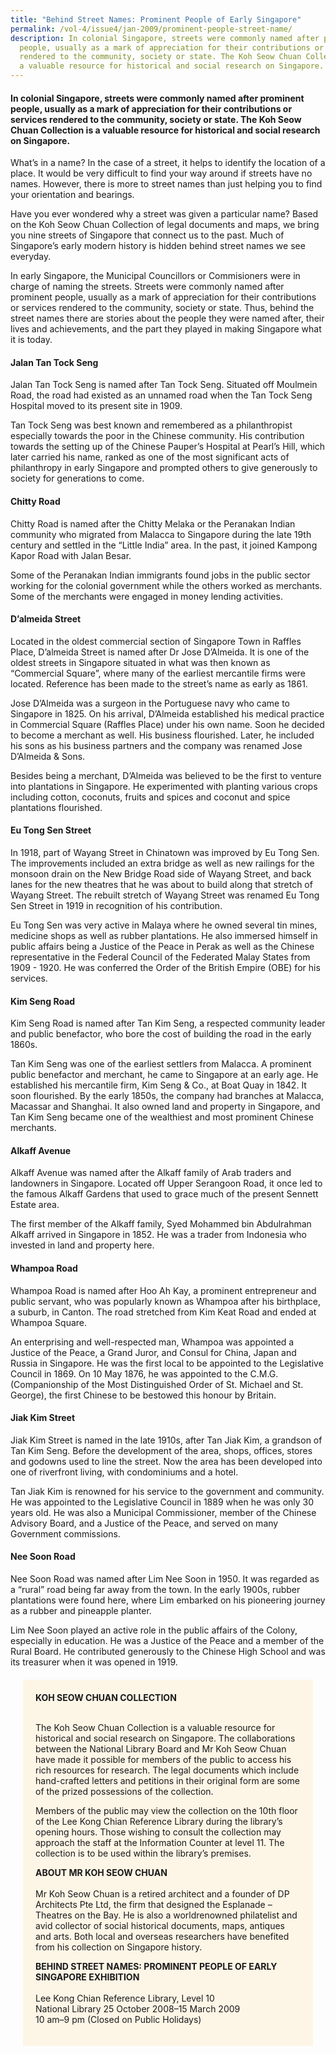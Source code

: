```yaml
---
title: "Behind Street Names: Prominent People of Early Singapore"
permalink: /vol-4/issue4/jan-2009/prominent-people-street-name/
description: In colonial Singapore, streets were commonly named after prominent
  people, usually as a mark of appreciation for their contributions or services
  rendered to the community, society or state. The Koh Seow Chuan Collection is
  a valuable resource for historical and social research on Singapore.
---
```

####  In colonial Singapore, streets were commonly named after prominent people, usually as a mark of appreciation for their contributions or services rendered to the community, society or state. The Koh Seow Chuan Collection is a valuable resource for historical and social research on Singapore.

What’s in a name? In the case of a street, it helps to identify the location of a place. It would be very difficult to find your way around if streets have no names. However, there is more to street names than just helping you to find your orientation and bearings.

Have you ever wondered why a street was given a particular name? Based on the Koh Seow Chuan Collection of legal documents and maps, we bring you nine streets of Singapore that connect us to the past. Much of Singapore’s early modern history is hidden behind street names we see everyday.

In early Singapore, the Municipal Councillors or Commisioners were in charge of naming the streets. Streets were commonly named after prominent people, usually as a mark of appreciation for their contributions or services rendered to the community, society or state. Thus, behind the street names there are stories about the people they were named after, their lives and achievements, and the part they played in making Singapore what it is today.

#### **Jalan Tan Tock Seng**

Jalan Tan Tock Seng is named after Tan Tock Seng. Situated off Moulmein Road, the road had existed as an unnamed road when the Tan Tock Seng Hospital moved to its present site in 1909.

Tan Tock Seng was best known and remembered as a philanthropist especially towards the poor in the Chinese community. His contribution towards the setting up of the Chinese Pauper’s Hospital at Pearl’s Hill, which later carried his name, ranked as one of the most significant acts of philanthropy in early Singapore and prompted others to give generously to society for generations to come.

#### **Chitty Road**

Chitty Road is named after the Chitty Melaka or the Peranakan Indian community who migrated from Malacca to Singapore during the late 19th century and settled in the “Little India” area. In the past, it joined Kampong Kapor Road with Jalan Besar.

Some of the Peranakan Indian immigrants found jobs in the public sector working for the colonial government while the others worked as merchants. Some of the merchants were engaged in money lending activities.

#### **D’almeida Street**

Located in the oldest commercial section of Singapore Town in Raffles Place, D’almeida Street is named after Dr Jose D’Almeida. It is one of the oldest streets in Singapore situated in what was then known as “Commercial Square”, where many of the earliest mercantile firms were located. Reference has been made to the street’s name as early as 1861.

Jose D’Almeida was a surgeon in the Portuguese navy who came to Singapore in 1825. On his arrival, D’Almeida established his medical practice in Commercial Square (Raffles Place) under his own name. Soon he decided to become a merchant as well. His business flourished. Later, he included his sons as his business partners and the company was renamed Jose D’Almeida &amp; Sons.

Besides being a merchant, D’Almeida was believed to be the first to venture into plantations in Singapore. He experimented with planting various crops including cotton, coconuts, fruits and spices and coconut and spice plantations flourished.

#### **Eu Tong Sen Street**

In 1918, part of Wayang Street in Chinatown was improved by Eu Tong Sen. The improvements included an extra bridge as well as new railings for the monsoon drain on the New Bridge Road side of Wayang Street, and back lanes for the new theatres that he was about to build along that stretch of Wayang Street. The rebuilt stretch of Wayang Street was renamed Eu Tong Sen Street in 1919 in recognition of his contribution.

Eu Tong Sen was very active in Malaya where he owned several tin mines, medicine shops as well as rubber plantations. He also immersed himself in public affairs being a Justice of the Peace in Perak as well as the Chinese representative in the Federal Council of the Federated Malay States from 1909 - 1920. He was conferred the Order of the British Empire (OBE) for his services.

#### **Kim Seng Road**

Kim Seng Road is named after Tan Kim Seng, a respected community leader and public benefactor, who bore the cost of building the road in the early 1860s.

Tan Kim Seng was one of the earliest settlers from Malacca. A prominent public benefactor and merchant, he came to Singapore at an early age. He established his mercantile firm, Kim Seng &amp; Co., at Boat Quay in 1842. It soon flourished. By the early 1850s, the company had branches at Malacca, Macassar and Shanghai. It also owned land and property in Singapore, and Tan Kim Seng became one of the wealthiest and most prominent Chinese merchants.

#### **Alkaff Avenue**

Alkaff Avenue was named after the Alkaff family of Arab traders and landowners in Singapore. Located off Upper Serangoon Road, it once led to the famous Alkaff Gardens that used to grace much of the present Sennett Estate area.

The first member of the Alkaff family, Syed Mohammed bin Abdulrahman Alkaff arrived in Singapore in 1852. He was a trader from Indonesia who invested in land and property here.

#### **Whampoa Road**

Whampoa Road is named after Hoo Ah Kay, a prominent entrepreneur and public servant, who was popularly known as Whampoa after his birthplace, a suburb, in Canton. The road stretched from Kim Keat Road and ended at Whampoa Square.

An enterprising and well-respected man, Whampoa was appointed a Justice of the Peace, a Grand Juror, and Consul for China, Japan and Russia in Singapore. He was the first local to be appointed to the Legislative Council in 1869. On 10 May 1876, he was appointed to the C.M.G. (Companionship of the Most Distinguished Order of St. Michael and St. George), the first Chinese to be bestowed this honour by Britain.

#### **Jiak Kim Street**

Jiak Kim Street is named in the late 1910s, after Tan Jiak Kim, a grandson of Tan Kim Seng. Before the development of the area, shops, offices, stores and godowns used to line the street. Now the area has been developed into one of riverfront living, with condominiums and a hotel.

Tan Jiak Kim is renowned for his service to the government and community. He was appointed to the Legislative Council in 1889 when he was only 30 years old. He was also a Municipal Commissioner, member of the Chinese Advisory Board, and a Justice of the Peace, and served on many Government commissions.

#### **Nee Soon Road**

Nee Soon Road was named after Lim Nee Soon in 1950. It was regarded as a “rural” road being far away from the town. In the early 1900s, rubber plantations were found here, where Lim embarked on his pioneering journey as a rubber and pineapple planter.

Lim Nee Soon played an active role in the public affairs of the Colony, especially in education. He was a Justice of the Peace and a member of the Rural Board. He contributed generously to the Chinese High School and was its treasurer when it was opened in 1919.

<div style="background-colour: #fdf5e6; padding: 20px; margin: 20px; background:#fdf5e6"> <b>KOH SEOW CHUAN COLLECTION</b><br><br>
	
The Koh Seow Chuan Collection is a valuable resource for historical and social research on Singapore. The collaborations between the National Library Board and Mr Koh Seow Chuan have made it possible for members of the public to access his rich resources for research. The legal documents which include hand-crafted letters and petitions in their original form are some of the prized possessions of the collection.
	
Members of the public may view the collection on the 10th floor of the Lee Kong Chian Reference Library during the library’s opening hours. Those wishing to consult the collection may approach the staff at the Information Counter at level 11. The collection is to be used within the library’s premises.
	
<b>ABOUT MR KOH SEOW CHUAN</b><br><br>
Mr Koh Seow Chuan is a retired architect and a founder of DP Architects Pte Ltd, the firm that designed the Esplanade – Theatres on the Bay. He is also a worldrenowned philatelist and avid collector of social historical documents, maps, antiques and arts. Both local and overseas researchers have benefited from his collection on Singapore history.
	
<b>BEHIND STREET NAMES: PROMINENT PEOPLE OF EARLY SINGAPORE EXHIBITION </b><br><br>
Lee Kong Chian Reference Library, Level 10<br> National Library 25 October 2008–15 March 2009<br> 10 am–9 pm (Closed on Public Holidays)</div>




